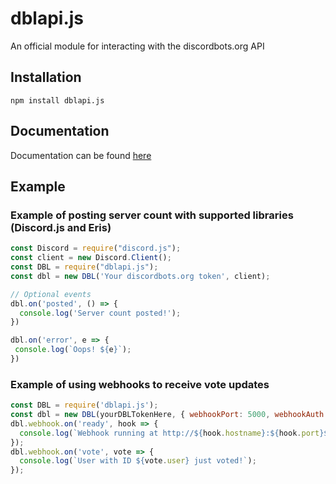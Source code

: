 # dblapi.js
An official module for interacting with the discordbots.org API

## Installation
`npm install dblapi.js`

## Documentation
Documentation can be found [here](https://discordbots.org/api/docs#jslib)

## Example

### Example of posting server count with supported libraries (Discord.js and Eris)
```js
const Discord = require("discord.js");
const client = new Discord.Client();
const DBL = require("dblapi.js");
const dbl = new DBL('Your discordbots.org token', client);

// Optional events
dbl.on('posted', () => {
  console.log('Server count posted!');
})

dbl.on('error', e => {
 console.log(`Oops! ${e}`);
})
```

### Example of using webhooks to receive vote updates
```js
const DBL = require('dblapi.js');
const dbl = new DBL(yourDBLTokenHere, { webhookPort: 5000, webhookAuth: 'password' });
dbl.webhook.on('ready', hook => {
  console.log(`Webhook running at http://${hook.hostname}:${hook.port}${hook.path}`);
});
dbl.webhook.on('vote', vote => {
  console.log(`User with ID ${vote.user} just voted!`);
});
```